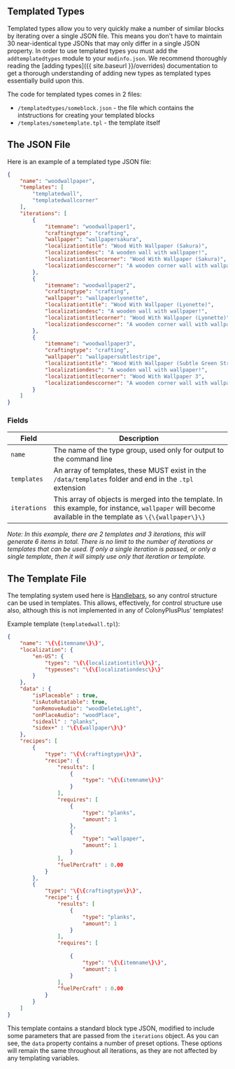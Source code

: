 ## Templated Types

Templated types allow you to very quickly make a number of similar blocks by iterating over a single JSON file. This means you don't have to maintain 30 near-identical type JSONs that may only differ in a single JSON property. In order to use templated types you must add the `addtemplatedtypes` module to your `modinfo.json`. We recommend thoroughly reading the [adding types]({{ site.baseurl }}/overrides) documentation to get a thorough understanding of adding new types as templated types essentially build upon this.

The code for templated types comes in 2 files:
 - `/templatedtypes/someblock.json` - the file which contains the intstructions for creating your templated blocks
 - `/templates/sometemplate.tpl` - the template itself

## The JSON File

Here is an example of a templated type JSON file:

```json
{
    "name": "woodwallpaper",
    "templates": [
        "templatedwall",
        "templatedwallcorner"
    ],
    "iterations": [
        {
            "itemname": "woodwallpaper1",
            "craftingtype": "crafting",
            "wallpaper": "wallpapersakura",
            "localizationtitle": "Wood With Wallpaper (Sakura)",
            "localizationdesc": "A wooden wall with wallpaper!",
            "localizationtitlecorner": "Wood With Wallpaper (Sakura)",
            "localizationdesccorner": "A wooden corner wall with wallpaper!"
        },
        {
            "itemname": "woodwallpaper2",
            "craftingtype": "crafting",
            "wallpaper": "wallpaperlyonette",
            "localizationtitle": "Wood With Wallpaper (Lyonette)",
            "localizationdesc": "A wooden wall with wallpaper!",
            "localizationtitlecorner": "Wood With Wallpaper (Lyonette)",
            "localizationdesccorner": "A wooden corner wall with wallpaper!"
        },
        {
            "itemname": "woodwallpaper3",
            "craftingtype": "crafting",
            "wallpaper": "wallpapersubtlestripe",
            "localizationtitle": "Wood With Wallpaper (Subtle Green Stripe)",
            "localizationdesc": "A wooden wall with wallpaper!",
            "localizationtitlecorner": "Wood With Wallpaper 3",
            "localizationdesccorner": "A wooden corner wall with wallpaper!"
        }
    ]
}
```

### Fields

| Field | Description |
| --- | --- |
| `name` | The name of the type group, used only for output to the command line |
| `templates` | An array of templates, these MUST exist in the `/data/templates` folder and end in the `.tpl` extension |
| `iterations` | This array of objects is merged into the template. In this example, for instance, `wallpaper` will become available in the template as `\{\{wallpaper\}\}` |

*Note: In this example, there are 2 templates and 3 iterations, this will generate 6 items in total. There is no limit to the number of iterations or templates that can be used. If only a single iteration is passed, or only a single template, then it will simply use only that iteration or template.*

## The Template File

The templating system used here is [Handlebars](http://handlebarsjs.com/), so any control structure can be used in templates. This allows, effectively, for control structure use also, although this is not implemented in any of ColonyPlusPlus' templates!

Example template (`templatedwall.tpl`):

```json
{
	"name": "\{\{itemname\}\}",
    "localization": {
        "en-US": {
            "types": "\{\{localizationtitle\}\}",
            "typeuses": "\{\{localizationdesc\}\}"
        }
    },
    "data" : {
		"isPlaceable" : true,
        "isAutoRotatable": true,
        "onRemoveAudio": "woodDeleteLight",
        "onPlaceAudio": "woodPlace",
        "sideall" : "planks",
		"sidex+" : "\{\{wallpaper\}\}"
	},
    "recipes": [
        {
            "type": "\{\{craftingtype\}\}",
            "recipe": {
                "results": [
                    {
                        "type": "\{\{itemname\}\}"
                    }
                ],
                "requires": [
                    {
                        "type": "planks",
                        "amount": 1
                    },
                    {
                        "type": "wallpaper",
                        "amount": 1
                    }
                ],
                "fuelPerCraft" : 0.00
            }
        },
        {
            "type": "\{\{craftingtype\}\}",
            "recipe": {
                "results": [
                    {
                        "type": "planks",
                        "amount": 1
                    }
                ],
                "requires": [
                    
                    {
                        "type": "\{\{itemname\}\}",
                        "amount": 1
                    }
                ],
                "fuelPerCraft" : 0.00
            }
        }
    ]
}
```

This template contains a standard block type JSON, modified to include some parameters that are passed from the `iterations` object. As you can see, the `data` property contains a number of preset options. These options will remain the same throughout all iterations, as they are not affected by any templating variables. 
